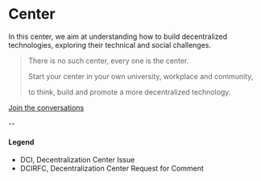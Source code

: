 # Center

In this center, we aim at understanding how to build decentralized technologies, exploring their technical and social challenges.

> There is no such center, every one is the center.
>
> Start your center in your own university, workplace and community,
>
> to think, build and promote a more decentralized technology.

[Join the conversations](https://github.com/decentralization/center/issues)

--

#### Legend
- DCI, Decentralization Center Issue
- DCIRFC, Decentralization Center Request for Comment
